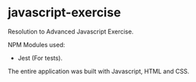 # javascript-exercise

Resolution to Advanced Javascript Exercise.

NPM Modules used:
- Jest (For tests).

The entire application was built with Javascript, HTML and CSS.
